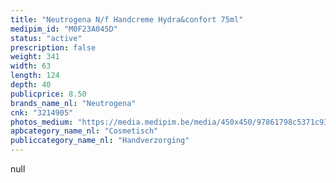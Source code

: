 ```yaml
---
title: "Neutrogena N/f Handcreme Hydra&confort 75ml"
medipim_id: "M0F23A045D"
status: "active"
prescription: false
weight: 341
width: 63
length: 124
depth: 40
publicprice: 8.50
brands_name_nl: "Neutrogena"
cnk: "3214905"
photos_medium: "https://media.medipim.be/media/450x450/97861798c5371c93568d68c29aec29ee.jpg"
apbcategory_name_nl: "Cosmetisch"
publiccategory_name_nl: "Handverzorging"
---
```

null

